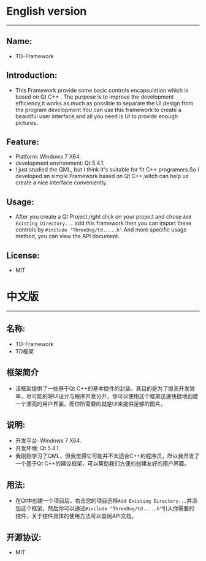 # English version
____
## Name:
- TD-Framework

## Introduction:
-    This Framework provide some basic controls encapsulation which is based on Qt C++ . The purpose is to improve the development efficiency,It works as much as possible to separate the UI design from the program development.You can use this framework to create a beautiful user interface,and all you need is UI to provide enough pictures.

## Feature:
- Platform: Windows 7 X64.
- development environment: Qt 5.4.1.
- I just studied the QML, but I think it's suitable for fit C++ programers.So I developed an simple Framework based on Qt C++,witch can help us create a nice interface conveniently.

## Usage:
- After you create a Qt Project,right click on your project and chose `Add Existing Directory...` add this framework.then you can import these controls by `#include "ThreeDog/td.....h"`.And more specific usage method, you can view the API document.

## License:
- MIT   


# 中文版
____

## 名称:
- TD-Framework
- TD框架

## 框架简介
-    该框架提供了一些基于Qt C++的基本控件的封装。其目的是为了提高开发效率，尽可能的将UI设计与程序开发分开，你可以使用这个框架迅速快捷地创建一个漂亮的用户界面，而你所需要的就是UI来提供足够的图片。

## 说明:
- 开发平台: Windows 7 X64.
- 开发环境: Qt 5.4.1.
- 我刚刚学习了QML，但我觉得它可能并不太适合C++的程序员，所以我开发了一个基于Qt C++的建议框架，可以帮助我们方便的创建友好的用户界面。

## 用法:
- 在Qt中创建一个项目后，右击您的项目选择`Add Existing Directory...`并添加这个框架，然后你可以通过`#include "ThreeDog/td.....h"`引入你需要的控件，关于控件具体的使用方法可以查阅API文档。

## 开源协议:
- MIT
